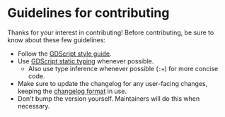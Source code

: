 # Guidelines for contributing

Thanks for your interest in contributing! Before contributing, be sure to know
about these few guidelines:

- Follow the
  [GDScript style guide](https://docs.godotengine.org/en/3.2/getting_started/scripting/gdscript/gdscript_styleguide.html).
- Use [GDScript static typing](https://docs.godotengine.org/en/3.2/getting_started/scripting/gdscript/static_typing.html) whenever possible.
  - Also use type inference whenever possible (`:=`) for more concise code.
- Make sure to update the changelog for any user-facing changes, keeping the
  [changelog format](http://keepachangelog.com/en/1.0.0/) in use.
- Don't bump the version yourself. Maintainers will do this when necessary.
